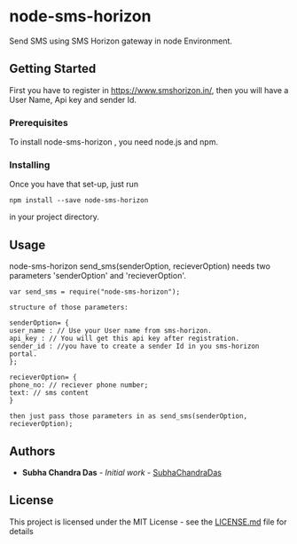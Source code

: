 # node-sms-horizon

Send SMS using SMS Horizon gateway in node Environment.

## Getting Started

First you have to register in https://www.smshorizon.in/, then you will have a User Name, Api key and sender Id.

### Prerequisites

To install node-sms-horizon , you need node.js and npm.

### Installing

Once you have that set-up, just run

```
npm install --save node-sms-horizon
```
 in your project directory.


## Usage

node-sms-horizon send_sms(senderOption, recieverOption)
needs two parameters 'senderOption' and 'recieverOption'.
```
var send_sms = require("node-sms-horizon");

structure of those parameters:

senderOption= {
user_name : // Use your User name from sms-horizon. 
api_key : // You will get this api key after registration. 
sender_id : //you have to create a sender Id in you sms-horizon portal. 
};

recieverOption= {
phone_no: // reciever phone number;
text: // sms content
}

then just pass those parameters in as send_sms(senderOption, recieverOption);
```

## Authors

* **Subha Chandra Das** - *Initial work* - [SubhaChandraDas](https://github.com/SubhaChandraDas)

## License

This project is licensed under the MIT License - see the [LICENSE.md](LICENSE.md) file for details

